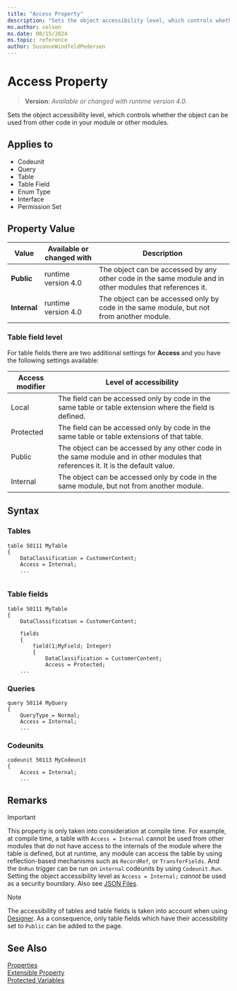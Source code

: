 ```yaml
---
title: "Access Property"
description: "Sets the object accessibility level, which controls whether the object can be used from other code in your module or other modules."
ms.author: solsen
ms.date: 08/15/2024
ms.topic: reference
author: SusanneWindfeldPedersen
---
```

[//]: # (START>DO_NOT_EDIT)
[//]: # (IMPORTANT:Do not edit any of the content between here and the END>DO_NOT_EDIT.)
[//]: # (Any modifications should be made in the .xml files in the ModernDev repo.)
# Access Property
> **Version**: _Available or changed with runtime version 4.0._

Sets the object accessibility level, which controls whether the object can be used from other code in your module or other modules.

## Applies to
-   Codeunit
-   Query
-   Table
-   Table Field
-   Enum Type
-   Interface
-   Permission Set

## Property Value

|Value|Available or changed with|Description|
|-----------|-----------|---------------------------------------|
|**Public**|runtime version 4.0|The object can be accessed by any other code in the same module and in other modules that references it.|
|**Internal**|runtime version 4.0|The object can be accessed only by code in the same module, but not from another module.|

[//]: # (IMPORTANT: END>DO_NOT_EDIT)


### Table field level

For table fields there are two additional settings for **Access** and you have the following settings available:

|Access modifier    |Level of accessibility |
|-------------------|-----------------------|
|Local              |The field can be accessed only by code in the same table or table extension where the field is defined.|
|Protected          |The field can be accessed only by code in the same table or table extensions of that table.|
|Public|The object can be accessed by any other code in the same module and in other modules that references it. It is the default value.|
|Internal|The object can be accessed only by code in the same module, but not from another module.|

## Syntax

### Tables
```AL
table 50111 MyTable
{
    DataClassification = CustomerContent;
    Access = Internal;
    ...
    
```
### Table fields

```AL
table 50111 MyTable
{
    DataClassification = CustomerContent;
        
    fields
    {
        field(1;MyField; Integer)
        {
            DataClassification = CustomerContent;
            Access = Protected;
    ...            

```
### Queries

```AL
query 50114 MyQuery
{
    QueryType = Normal;
    Access = Internal;
    ...
```

### Codeunits

```AL
codeunit 50113 MyCodeunit
{
    Access = Internal;
    ...

```
## Remarks 

> [!IMPORTANT]  
> This property is only taken into consideration at compile time. For example, at compile time, a table with `Access = Internal` cannot be used from other modules that do not have access to the internals of the module where the table is defined, but at runtime, any module can access the table by using reflection-based mechanisms such as `RecordRef`, or `TransferFields`. And the `OnRun` trigger can be run on `internal` codeunits by using `Codeunit.Run`. Setting the object accessibility level as `Access = Internal;` *cannot* be used as a security boundary. Also see [JSON Files](../devenv-json-files.md#appjson-file).

> [!NOTE]
> The accessibility of tables and table fields is taken into account when using [Designer](../devenv-inclient-designer.md). As a consequence, only table fields which have their accessibility set to `Public` can be added to the page. 

## See Also  
[Properties](devenv-properties.md)   
[Extensible Property](devenv-extensible-property.md)   
[Protected Variables](../devenv-protected-variables.md)
